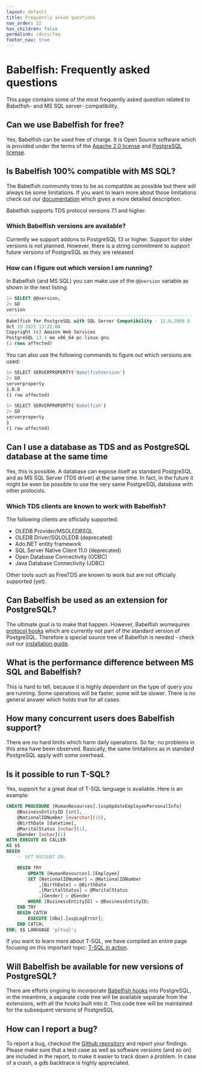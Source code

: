 ```yaml
---
layout: default
title: Frequently asked questions
nav_order: 22
has_children: false
permalink: /docs/faq
footer_nav: true
---
```


# Babelfish: Frequently asked questions

This page contains some of the most frequently asked question related to
Babelfish- and MS SQL server- compatibility.

## Can we use Babelfish for free?

Yes, Babelfish can be used free of charge. It is Open Source software which is
provided under the terms of the [Apache 2.0 license](https://www.apache.org/licenses/LICENSE-2.0) and [PostgreSQL license](https://www.postgresql.org/about/licence/).

## Is Babelfish 100% compatible with MS SQL?

The Babelfish community tries to be as compatible as possible but there will
always be some limitations. If you want to learn more about those limitations
check out our [documentation](limitations-of-babelfish)  which gives a more detailed description.

Babelfish supports TDS protocol versions 7.1 and higher.

### Which Babelfish versions are available?

Currently we support addons to PostgreSQL 13 or higher. Support for older 
versions is not planned. However, there is a string commitment to support
future versions of PostgreSQL as they are released.

### How can I figure out which version I am running?

In Babelfish (and MS SQL) you can make use of the <code>@@version</code>
variable as shown in the next listing:

```sql
1> SELECT @@version;
2> GO
version                                                                                                                                                                                                                                                         
---------------------------------------------------------------------
Babelfish for PostgreSQL with SQL Server Compatibility - 12.0.2000.8
Oct 19 2021 13:21:04
Copyright (c) Amazon Web Services
PostgreSQL 13.4 on x86_64-pc-linux-gnu                                                                                              
(1 rows affected)
```

You can also use the following commands to figure out which versions are used:

```sh
1> SELECT SERVERPROPERTY('BabelfishVersion')
2> GO
serverproperty
1.0.0
(1 row affected)

1> SELECT SERVERPROPERTY('Babelfish')
2> GO
serverproperty
1
(1 row affected)
```

## Can I use a database as TDS and as PostgreSQL database at the same time

Yes, this is possible. A database can expose itself as standard PostgreSQL and as MS SQL Server (TDS driver) at the same time. In fact, in the future it
might be even be possible to use the very same PostgreSQL database with other protocols.

### Which TDS clients are known to work with Babelfish?

The following clients are officially supported:

- OLEDB Provider/MSOLEDBSQL
- OLEDB Driver/SQLOLEDB (deprecated)
- Ado.NET entity framework
- SQL Server Native Client 11.0 (deprecated)
- Open Database Connectivity (ODBC)
- Java Database Connectivity (JDBC)

Other tools such as FreeTDS are known to work but are not officially supported
(yet).

## Can Babelfish be used as an extension for PostgreSQL?

The ultimate goal is to make that happen. However, Babelfish worrequires [protocol hooks](architecture/protocol-hooks) which are
currently not part of the standard version of PostgreSQL. Therefore a special
source tree of Babelfish is needed - 
check out our [installation guide](installation-guide/build-from-source). 

## What is the performance difference between MS SQL and Babelfish?

This is hard to tell, because it is highly dependant on the type of query
you are running. Some operations will be faster, some will be slower. There is no
general answer which holds true for all cases.


## How many concurrent users does Babelfish support?

There are no hard limits which harm daily operations. So far, no
problems in this area have been observed. Basically, the same limitations as in
standard PostgreSQL apply with some overhead.

## Is it possible to run T-SQL?

Yes, support for a great deal of T-SQL language is available. Here is an example:

```sql
CREATE PROCEDURE [HumanResources].[uspUpdateEmployeePersonalInfo]
    @BusinessEntityID [int], 
    @NationalIDNumber [nvarchar](15), 
    @BirthDate [datetime], 
    @MaritalStatus [nchar](1), 
    @Gender [nchar](1)
WITH EXECUTE AS CALLER
AS $$
BEGIN
    -- SET NOCOUNT ON;

    BEGIN TRY
        UPDATE [HumanResources].[Employee] 
        SET [NationalIDNumber] = @NationalIDNumber 
            ,[BirthDate] = @BirthDate 
            ,[MaritalStatus] = @MaritalStatus 
            ,[Gender] = @Gender 
        WHERE [BusinessEntityID] = @BusinessEntityID;
    END TRY
    BEGIN CATCH
        EXECUTE [dbo].[uspLogError];
    END CATCH;
END; $$ LANGUAGE 'pltsql';
```
If you want to learn more about T-SQL, we have compiled an entire page focusing
on this important topic: [T-SQL in action](architecture/handling-tsql).


## Will Babelfish be available for new versions of PostgreSQL?

There are efforts ongoing to incorporate [Babelfish hooks](architecture/protocol-hooks) into PostgreSQL, in the meantime, a separate code tree will be available separate from the extensions, with all the hooks built into it. This code tree will be maintained for the subsequent versions of PostgreSQL


## How can I report a bug?

To report a bug, checkout the [Github repository](https://github.com/babelfish-for-postgresql/postgresql_modified_for_babelfish/issues) and report your findings.
Please make sure that a test case as well as software versions (and so on) are
included in the report, to make it easier to track down a problem. In case of a
crash, a gdb backtrace is highly appreciated.